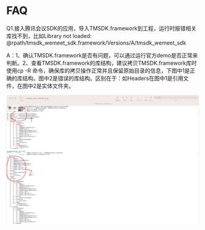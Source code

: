 # FAQ

Q1.接入腾讯会议SDK的应用，导入TMSDK.framework到工程，运行时报错相关库找不到，比如Library not loaded: @rpath/tmsdk_wemeet_sdk.framework/Versions/A/tmsdk_wemeet_sdk

A：1、确认TMSDK.framework是否有问题，可以通过运行官方demo是否正常来判断。2、查看TMSDK.framework的库结构，建议拷贝TMSDK.framework库时使用cp -R 命令，确保库的拷贝操作正常并且保留原始目录的信息，下图中1是正确的库结构，图中2是错误的库结构。区别在于：如Headers在图中1是引用文件，在图中2是实体文件夹。

<img src="../Common/images/image_tree_tmsdk.png" alt="image_tree_tmsdk" style="zoom:80%;" />

